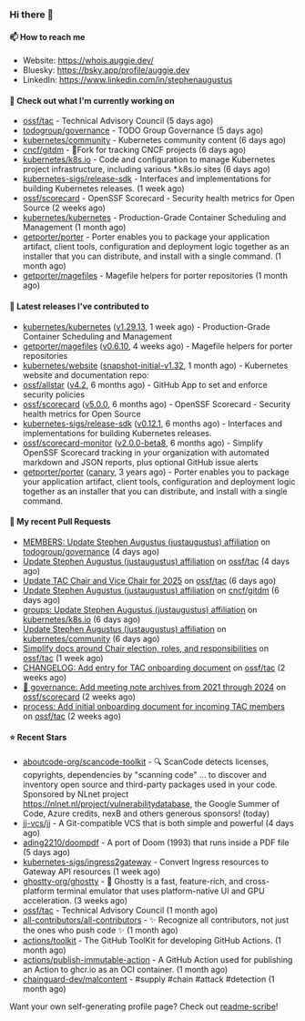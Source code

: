 ### Hi there 👋

#### 📫 How to reach me

- Website: https://whois.auggie.dev/
- Bluesky: https://bsky.app/profile/auggie.dev
- LinkedIn: https://www.linkedin.com/in/stephenaugustus

#### 👷 Check out what I'm currently working on

- [ossf/tac](https://github.com/ossf/tac) - Technical Advisory Council (5 days ago)
- [todogroup/governance](https://github.com/todogroup/governance) - TODO Group Governance (5 days ago)
- [kubernetes/community](https://github.com/kubernetes/community) - Kubernetes community content (6 days ago)
- [cncf/gitdm](https://github.com/cncf/gitdm) - 📜Fork for tracking CNCF projects (6 days ago)
- [kubernetes/k8s.io](https://github.com/kubernetes/k8s.io) - Code and configuration to manage Kubernetes project infrastructure, including various *.k8s.io sites (6 days ago)
- [kubernetes-sigs/release-sdk](https://github.com/kubernetes-sigs/release-sdk) - Interfaces and implementations for building Kubernetes releases. (1 week ago)
- [ossf/scorecard](https://github.com/ossf/scorecard) - OpenSSF Scorecard - Security health metrics for Open Source (2 weeks ago)
- [kubernetes/kubernetes](https://github.com/kubernetes/kubernetes) - Production-Grade Container Scheduling and Management (1 month ago)
- [getporter/porter](https://github.com/getporter/porter) - Porter enables you to package your application artifact, client tools, configuration and deployment logic together as an installer that you can distribute, and install with a single command. (1 month ago)
- [getporter/magefiles](https://github.com/getporter/magefiles) - Magefile helpers for porter repositories (1 month ago)

#### 🔭 Latest releases I've contributed to

- [kubernetes/kubernetes](https://github.com/kubernetes/kubernetes) ([v1.29.13](https://github.com/kubernetes/kubernetes/releases/tag/v1.29.13), 1 week ago) - Production-Grade Container Scheduling and Management
- [getporter/magefiles](https://github.com/getporter/magefiles) ([v0.6.10](https://github.com/getporter/magefiles/releases/tag/v0.6.10), 4 weeks ago) - Magefile helpers for porter repositories
- [kubernetes/website](https://github.com/kubernetes/website) ([snapshot-initial-v1.32](https://github.com/kubernetes/website/releases/tag/snapshot-initial-v1.32), 1 month ago) - Kubernetes website and documentation repo: 
- [ossf/allstar](https://github.com/ossf/allstar) ([v4.2](https://github.com/ossf/allstar/releases/tag/v4.2), 6 months ago) - GitHub App to set and enforce security policies
- [ossf/scorecard](https://github.com/ossf/scorecard) ([v5.0.0](https://github.com/ossf/scorecard/releases/tag/v5.0.0), 6 months ago) - OpenSSF Scorecard - Security health metrics for Open Source
- [kubernetes-sigs/release-sdk](https://github.com/kubernetes-sigs/release-sdk) ([v0.12.1](https://github.com/kubernetes-sigs/release-sdk/releases/tag/v0.12.1), 6 months ago) - Interfaces and implementations for building Kubernetes releases.
- [ossf/scorecard-monitor](https://github.com/ossf/scorecard-monitor) ([v2.0.0-beta8](https://github.com/ossf/scorecard-monitor/releases/tag/v2.0.0-beta8), 6 months ago) - Simplify OpenSSF Scorecard tracking in your organization with automated markdown and JSON reports, plus optional GitHub issue alerts
- [getporter/porter](https://github.com/getporter/porter) ([canary](https://github.com/getporter/porter/releases/tag/canary), 3 years ago) - Porter enables you to package your application artifact, client tools, configuration and deployment logic together as an installer that you can distribute, and install with a single command.

#### 🔨 My recent Pull Requests

- [MEMBERS: Update Stephen Augustus (justaugustus) affiliation](https://github.com/todogroup/governance/pull/372) on [todogroup/governance](https://github.com/todogroup/governance) (4 days ago)
- [Update Stephen Augustus (justaugustus) affiliation](https://github.com/ossf/tac/pull/440) on [ossf/tac](https://github.com/ossf/tac) (4 days ago)
- [Update TAC Chair and Vice Chair for 2025](https://github.com/ossf/tac/pull/436) on [ossf/tac](https://github.com/ossf/tac) (6 days ago)
- [Update Stephen Augustus (justaugustus) affiliation](https://github.com/cncf/gitdm/pull/587) on [cncf/gitdm](https://github.com/cncf/gitdm) (6 days ago)
- [groups: Update Stephen Augustus (justaugustus) affiliation](https://github.com/kubernetes/k8s.io/pull/7688) on [kubernetes/k8s.io](https://github.com/kubernetes/k8s.io) (6 days ago)
- [Update Stephen Augustus (justaugustus) affiliation](https://github.com/kubernetes/community/pull/8252) on [kubernetes/community](https://github.com/kubernetes/community) (6 days ago)
- [Simplify docs around Chair election, roles, and responsibilities](https://github.com/ossf/tac/pull/432) on [ossf/tac](https://github.com/ossf/tac) (1 week ago)
- [CHANGELOG: Add entry for TAC onboarding document](https://github.com/ossf/tac/pull/431) on [ossf/tac](https://github.com/ossf/tac) (2 weeks ago)
- [📖 governance: Add meeting note archives from 2021 through 2024](https://github.com/ossf/scorecard/pull/4482) on [ossf/scorecard](https://github.com/ossf/scorecard) (2 weeks ago)
- [process: Add initial onboarding document for incoming TAC members](https://github.com/ossf/tac/pull/429) on [ossf/tac](https://github.com/ossf/tac) (2 weeks ago)

#### ⭐ Recent Stars

- [aboutcode-org/scancode-toolkit](https://github.com/aboutcode-org/scancode-toolkit) - :mag: ScanCode detects licenses, copyrights, dependencies by &#34;scanning code&#34; ... to discover and inventory open source and third-party packages used in your code. Sponsored by NLnet project https://nlnet.nl/project/vulnerabilitydatabase, the Google Summer of Code, Azure credits, nexB and others generous sponsors! (today)
- [jj-vcs/jj](https://github.com/jj-vcs/jj) - A Git-compatible VCS that is both simple and powerful (4 days ago)
- [ading2210/doompdf](https://github.com/ading2210/doompdf) - A port of Doom (1993) that runs inside a PDF file (5 days ago)
- [kubernetes-sigs/ingress2gateway](https://github.com/kubernetes-sigs/ingress2gateway) - Convert Ingress resources to Gateway API resources (1 week ago)
- [ghostty-org/ghostty](https://github.com/ghostty-org/ghostty) - 👻 Ghostty is a fast, feature-rich, and cross-platform terminal emulator that uses platform-native UI and GPU acceleration. (3 weeks ago)
- [ossf/tac](https://github.com/ossf/tac) - Technical Advisory Council (1 month ago)
- [all-contributors/all-contributors](https://github.com/all-contributors/all-contributors) - ✨ Recognize all contributors, not just the ones who push code ✨ (1 month ago)
- [actions/toolkit](https://github.com/actions/toolkit) - The GitHub ToolKit for developing GitHub Actions. (1 month ago)
- [actions/publish-immutable-action](https://github.com/actions/publish-immutable-action) - A GitHub Action used for publishing an Action to ghcr.io as an OCI container.  (1 month ago)
- [chainguard-dev/malcontent](https://github.com/chainguard-dev/malcontent) - #supply #chain #attack #detection (1 month ago)



Want your own self-generating profile page? Check out [readme-scribe](https://github.com/muesli/readme-scribe)!
